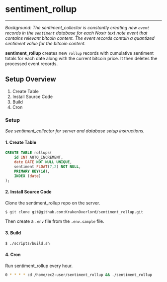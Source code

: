 # sentiment_rollup

---

*Background: The sentiment_collector is constantly creating new `event` records in the `sentiment` database for each Nostr text note event that contains relevant bitcoin content. The event records contain a quantized sentiment value for the bitcoin content.*

**sentiment_rollup** creates new `rollup` records with cumulative sentiment totals for each date along with the current bitcoin price. It then deletes the processed event records.

## Setup Overview

1. Create Table
1. Install Source Code
1. Build
1. Cron

### Setup

*See sentiment_collector for server and database setup instructions.*


#### 1. Create Table

```sql
CREATE TABLE rollups(
    id INT AUTO_INCREMENT,
    date DATE NOT NULL UNIQUE,
    sentiment FLOAT(7,2) NOT NULL,
    PRIMARY KEY(id),
    INDEX (date)
);
```

#### 2. Install Source Code

Clone the sentiment_rollup repo on the server.

```bash
$ git clone git@github.com:KrakenOverlord/sentiment_rollup.git
```

Then create a `.env` file from the `.env.sample` file.

#### 3. Build


```bash
$ ./scripts/build.sh
```

#### 4. Cron
Run sentiment_rollup every hour.

```bash
0 * * * * cd /home/ec2-user/sentiment_rollup && ./sentiment_rollup
```
